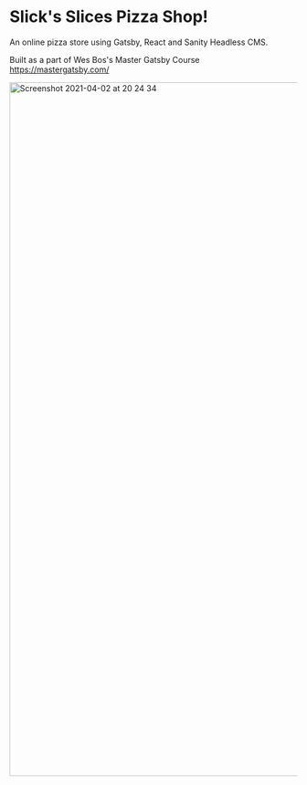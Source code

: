 # Slick's Slices Pizza Shop!

An online pizza store using Gatsby, React and Sanity Headless CMS.

Built as a part of Wes Bos's Master Gatsby Course
https://mastergatsby.com/

<img width="1216" alt="Screenshot 2021-04-02 at 20 24 34" src="https://user-images.githubusercontent.com/35456245/113443034-725c8700-93f1-11eb-9095-09c2d89384c9.png">
